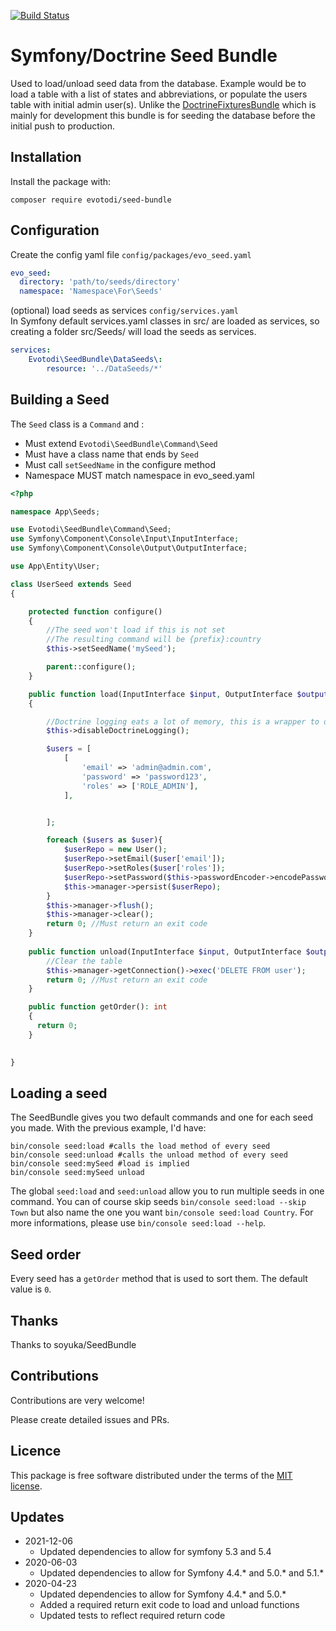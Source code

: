 
[![Build Status](https://travis-ci.org/evotodi/seed-bundle.svg?branch=master)](https://travis-ci.org/evotodi/seed-bundle)

# Symfony/Doctrine Seed Bundle

Used to load/unload seed data from the database. Example would be to load a table with a list of states and abbreviations, or populate the users table with initial admin user(s).
Unlike the [DoctrineFixturesBundle](https://github.com/doctrine/DoctrineFixturesBundle) which is mainly for development this bundle is for seeding the database before the initial push to production.

## Installation
Install the package with:
```console
composer require evotodi/seed-bundle
```

## Configuration
Create the config yaml file `config/packages/evo_seed.yaml`
```yaml
evo_seed:
  directory: 'path/to/seeds/directory'
  namespace: 'Namespace\For\Seeds'
```

(optional) load seeds as services `config/services.yaml`  
In Symfony default services.yaml classes in src/ are loaded as services, so creating a folder src/Seeds/ will load the seeds as services. 
```yaml
services:
    Evotodi\SeedBundle\DataSeeds\:
        resource: '../DataSeeds/*'
```

## Building a Seed

The `Seed` class is a `Command` and : 

- Must extend `Evotodi\SeedBundle\Command\Seed`
- Must have a class name that ends by `Seed`
- Must call `setSeedName` in the configure method
- Namespace MUST match namespace in evo_seed.yaml

```php
<?php

namespace App\Seeds;

use Evotodi\SeedBundle\Command\Seed;
use Symfony\Component\Console\Input\InputInterface;
use Symfony\Component\Console\Output\OutputInterface;

use App\Entity\User;

class UserSeed extends Seed
{

    protected function configure()
    {
        //The seed won't load if this is not set
        //The resulting command will be {prefix}:country
        $this->setSeedName('mySeed');

        parent::configure();
    }

    public function load(InputInterface $input, OutputInterface $output)
    { 

        //Doctrine logging eats a lot of memory, this is a wrapper to disable logging
        $this->disableDoctrineLogging();

        $users = [
            [
                'email' => 'admin@admin.com',
                'password' => 'password123',
                'roles' => ['ROLE_ADMIN'],
            ],


        ];

        foreach ($users as $user){
            $userRepo = new User();
            $userRepo->setEmail($user['email']);
            $userRepo->setRoles($user['roles']);
            $userRepo->setPassword($this->passwordEncoder->encodePassword($userRepo, $user['password']));
            $this->manager->persist($userRepo);
        }
        $this->manager->flush();
        $this->manager->clear();
        return 0; //Must return an exit code
    }
    
    public function unload(InputInterface $input, OutputInterface $output){
        //Clear the table
        $this->manager->getConnection()->exec('DELETE FROM user');
        return 0; //Must return an exit code
    }

    public function getOrder(): int 
    {
      return 0; 
    }
    

}
```

## Loading a seed

The SeedBundle gives you two default commands and one for each seed you made. With the previous example, I'd have:

```
bin/console seed:load #calls the load method of every seed
bin/console seed:unload #calls the unload method of every seed
bin/console seed:mySeed #load is implied
bin/console seed:mySeed unload
```

The global `seed:load` and `seed:unload` allow you to run multiple seeds in one command. You can of course skip seeds `bin/console seed:load --skip Town` but also name the one you want `bin/console seed:load Country`. For more informations, please use `bin/console seed:load --help`.

## Seed order

Every seed has a `getOrder` method that is used to sort them. The default value is `0`. 

## Thanks
Thanks to soyuka/SeedBundle

## Contributions
Contributions are very welcome! 

Please create detailed issues and PRs.  

## Licence

This package is free software distributed under the terms of the [MIT license](LICENSE).

## Updates
* 2021-12-06
    * Updated dependencies to allow for symfony 5.3 and 5.4
* 2020-06-03
    * Updated dependencies to allow for Symfony 4.4.* and 5.0.* and 5.1.*
* 2020-04-23
    * Updated dependencies to allow for Symfony 4.4.* and 5.0.*
    * Added a required return exit code to load and unload functions
    * Updated tests to reflect required return code
